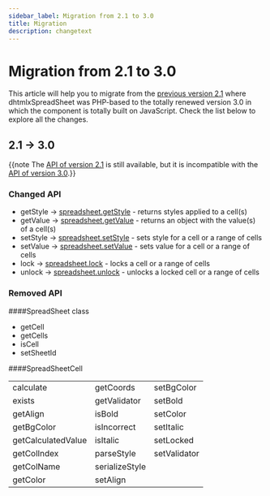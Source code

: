 ```yaml
---
sidebar_label: Migration from 2.1 to 3.0
title: Migration
description: changetext
---
```


# Migration from 2.1 to 3.0


This article will help you to migrate from the [previous version 2.1](https://docs.dhtmlx.com/spreadsheet__index.html) where dhtmlxSpreadSheet was PHP-based
to the totally renewed version 3.0 in which the component is totally built on JavaScript. Check the list below to explore all the changes.

## 2.1 -> 3.0

{{note The [API of version 2.1](https://docs.dhtmlx.com/spreadsheet__reference.html) is still available, but it is incompatible with the [API of version 3.0](api/api_overview.md).}}

### Changed API

- getStyle -> [spreadsheet.getStyle](api/spreadsheet_getstyle_method.md) - returns styles applied to a cell(s)	
- getValue -> [spreadsheet.getValue](api/spreadsheet_getvalue_method.md) - returns an object with the value(s) of a cell(s)
- setStyle -> [spreadsheet.setStyle](api/spreadsheet_setstyle_method.md) - sets style for a cell or a range of cells 
- setValue -> [spreadsheet.setValue](api/spreadsheet_setvalue_method.md) - sets value for a cell or a range of cells 
- lock -> [spreadsheet.lock](api/spreadsheet_lock_method.md) - locks a cell or a range of cells
- unlock -> [spreadsheet.unlock](api/spreadsheet_unlock_method.md) - unlocks a locked cell or a range of cells


### Removed API

####SpreadSheet class

- getCell 
- getCells 
- isCell 
- setSheetId 


####SpreadSheetCell

<table>
<tr>
	<td>calculate</td>
    <td>getCoords</td>
    <td>setBgColor</td>	
</tr>
<tr>
	<td>exists</td>
    <td>getValidator</td>
    <td>setBold</td>
</tr>
<tr>
	<td>getAlign</td>
    <td>isBold</td>
    <td>setColor</td>   
</tr>
<tr>
	<td>getBgColor</td>
    <td>isIncorrect</td>
    <td>setItalic</td>   
</tr>
<tr>
	<td>getCalculatedValue</td>
    <td>isItalic</td>
    <td>setLocked</td>   
</tr>
<tr>
	<td>getColIndex</td>
    <td>parseStyle</td>
    <td>setValidator</td>    
</tr>
<tr>
	<td>getColName</td>
    <td>serializeStyle</td>   
</tr>
<tr>
	<td>getColor</td>
    <td>setAlign</td>    
</tr>
</table>


